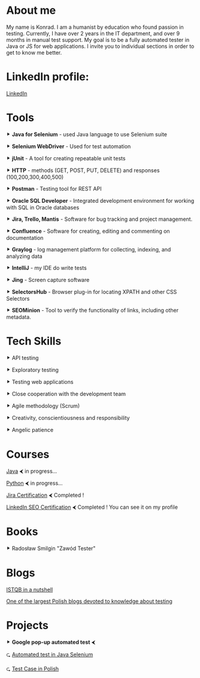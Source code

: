 # About me 
My name is Konrad. I am a humanist by education who found passion in testing. Currently, I have over 2 years in the IT department, and over 9 months in manual test support. My goal is to be a fully automated tester in Java or JS for web applications. I invite you to individual sections in order to get to know me better.


# LinkedIn profile:
[LinkedIn](https://www.linkedin.com/in/kstasiakglowno/)

# Tools

⯈ **Java for Selenium**  - used Java language to use Selenium suite

⯈ **Selenium WebDriver** - Used for test automation 

⯈ **jUnit** - A tool for creating repeatable unit tests

⯈ **HTTP** - methods (GET, POST, PUT, DELETE) and responses (100,200,300,400,500)

⯈ **Postman** - Testing tool for REST API

⯈ **Oracle SQL Developer** - Integrated development environment for working with SQL in Oracle databases

⯈ **Jira, Trello, Mantis** - Software for bug tracking and project management.

⯈ **Confluence** - Software for creating, editing and commenting on documentation

⯈ **Graylog** - log management platform for collecting, indexing, and analyzing  data

⯈ **IntelliJ** - my IDE do write tests

⯈ **Jing** - Screen capture software

⯈ **SelectorsHub** - Browser plug-in for locating XPATH and other CSS Selectors

⯈ **SEOMinion** - Tool to verify the functionality of links, including other metadata.


# Tech Skills

⯈ API testing

⯈ Exploratory testing

⯈ Testing web applications

⯈ Close cooperation with the development team

⯈ Agile methodology (Scrum)

⯈ Creativity, conscientiousness and responsibility

⯈ Angelic patience


# Courses
[Java](https://codenga.pl/) ⮜ in progress...

[Python](https://strefakursow.pl/sciezki_kariery/python_developer.html) ⮜ in progress...

[Jira Certification](https://udemy.com/certificate/UC-72d70081-58cf-4677-bd45-91ff4c61a340/) ⮜ Completed !

[LinkedIn SEO Certification](https://www.linkedin.com/in/kstasiakglowno/) ⮜ Completed ! You can see it on my profile


# Books

⯈ Radosław Smilgin "Zawód Tester"

# Blogs

[ISTQB in a nutshell](https://tester.milenabednarczyk.pl/)

[One of the largest Polish blogs devoted to knowledge about testing](https://testerzy.pl/)

# Projects

⯈ **Google pop-up automated test** ⮜

  ⮎ [Automated test in Java Selenium](https://drive.google.com/file/d/1wMCD-skcam7lyVzC6idjwGDJlQsnRD8e/view?usp=sharing)
  
  ⮎ [Test Case in Polish](https://docs.google.com/spreadsheets/d/1D5x6LTXU0jGMsd8iSJTfJ_AxHvuA9rsge4-6InSK15s/edit?usp=sharing)
  



